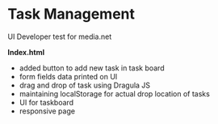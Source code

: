 # Task Management
UI Developer test for media.net

**Index.html**

- added button to add new task in task board
- form fields data printed on UI
- drag and drop of task using Dragula JS
- maintaining localStorage for actual drop location of tasks
- UI for taskboard
- responsive page
